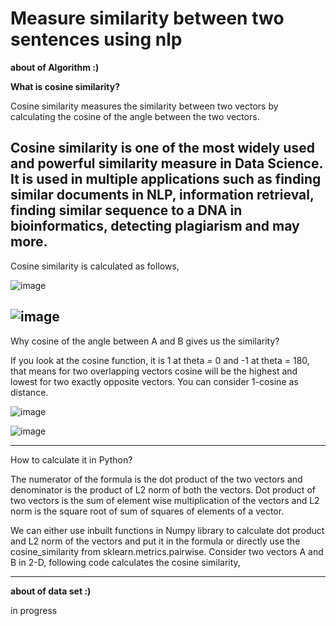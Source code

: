 # Measure similarity between two sentences using nlp

**about of Algorithm :)**

**What is cosine similarity?**

Cosine similarity measures the similarity between two vectors by calculating the cosine of the angle between the two vectors.

Cosine similarity is one of the most widely used and powerful similarity measure in Data Science. It is used in multiple applications such as finding similar documents in NLP, information retrieval, finding similar sequence to a DNA in bioinformatics, detecting plagiarism and may more.
---
Cosine similarity is calculated as follows,


![image](https://user-images.githubusercontent.com/89921883/222828696-34e16e00-1a7d-4d5f-8bb5-46b910e6d699.png)


![image](https://user-images.githubusercontent.com/89921883/222828617-2d8fcbe1-d733-4b81-96bf-9052ffc7005f.png)
---

Why cosine of the angle between A and B gives us the similarity?

If you look at the cosine function, it is 1 at theta = 0 and -1 at theta = 180, that means for two overlapping vectors cosine will be the highest and lowest for two exactly opposite vectors. You can consider 1-cosine as distance.


![image](https://user-images.githubusercontent.com/89921883/222829259-e4bb4b5a-1725-4dc8-9490-159f42e12a64.png)

![image](https://user-images.githubusercontent.com/89921883/222829194-dabc4f9b-9ac7-44e4-a397-739ed2c45400.png)


---

How to calculate it in Python?

The numerator of the formula is the dot product of the two vectors and denominator is the product of L2 norm of both the vectors. Dot product of two vectors is the sum of element wise multiplication of the vectors and L2 norm is the square root of sum of squares of elements of a vector.

We can either use inbuilt functions in Numpy library to calculate dot product and L2 norm of the vectors and put it in the formula or directly use the cosine_similarity from sklearn.metrics.pairwise. Consider two vectors A and B in 2-D, following code calculates the cosine similarity,



---------------------------------------------------



**about of data set :)**

in progress
